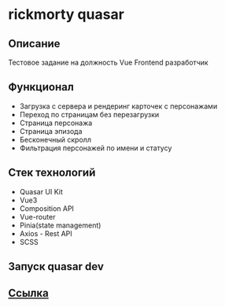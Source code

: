 # rickmorty quasar

## Oписание

Тестовое задание на должность Vue Frontend разработчик

## Функционал
- Загрузка с сервера и рендеринг карточек с персонажами
- Переход по страницам без перезагрузки
- Страница персонажа
- Страница эпизода
- Бесконечный скролл
- Фильтрация персонажей по имени и статусу

## Стек технологий
- Quasar UI Kit
- Vue3
- Composition API
- Vue-router
- Pinia(state management)
- Axios - Rest API
- SCSS
## Запуск quasar dev

## <a href="https://rick-morty-quasar.vercel.app/">Ссылка</a>

